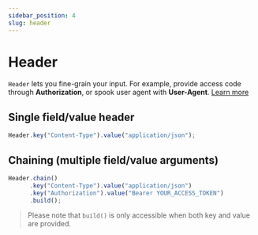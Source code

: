 ```yaml
---
sidebar_position: 4
slug: header
---
```


# Header

`Header` lets you fine-grain your input. For example, provide access code through **Authorization**,
or spook user agent with **User-Agent**. [Learn more](https://developer.mozilla.org/en-US/docs/Web/HTTP/Headers)

## Single field/value header

```javascript
Header.key("Content-Type").value("application/json");
```

## Chaining (multiple field/value arguments)

```javascript
Header.chain()
      .key("Content-Type").value("application/json")
      .key("Authorization").value("Bearer YOUR_ACCESS_TOKEN")
      .build();
```

> Please note that `build()` is only accessible when both key and value are provided.